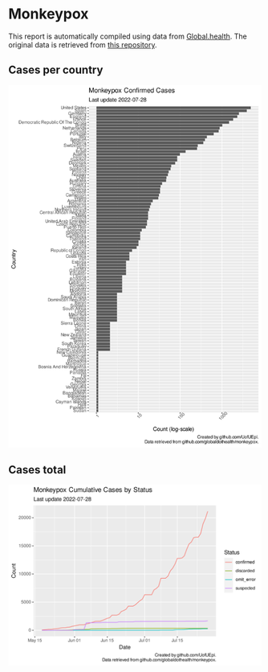 Monkeypox
================

This report is automatically compiled using data from
[Global.health](https://global.health). The original data is retrieved
from [this repository](https://github.com/globaldothealth/monkeypox).

## Cases per country

![](README_files/figure-gfm/per-country-1.svg)<!-- -->

## Cases total

![](README_files/figure-gfm/timeline-1.svg)<!-- -->
